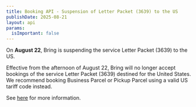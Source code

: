 ```yaml
---
title: Booking API - Suspension of Letter Packet (3639) to the US
publishDate: 2025-08-21
layout: api
params:
  isImportant: false
---
```


On __August 22__, Bring is suspending the service Letter Packet (3639) to the US. 

Effective from the afternoon of August 22, Bring will no longer accept bookings of the service Letter Packet (3639) destined for the United States. 
We recommend booking Business Parcel or Pickup Parcel using a valid US tariff code instead. 

See [here](https://www.bring.no/en/customer-service/suspension-of-parcel-deliveries-to-the-usa-effective-from-saturday-august-23) for more information.


